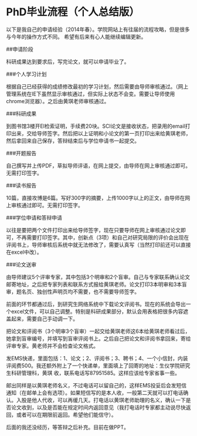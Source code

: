 PhD毕业流程（个人总结版）
========

以下是我自己的申请经验（2014年春）。学院网站上有往届的流程攻略，但是很多与今年的操作方式不同。
希望有后来有心人能继续编辑更新。


##申请阶段

科研成果达到要求后，写完论文，就可以申请毕业了。

###个人学习计划

根据自己已经获得的成绩修改最初的学习计划，然后需要由导师审核通过。（网上管理系统在IE下虽然显示审核通过，但实际上状态不会变。需要让导师使用chrome浏览器）。之后由黄琪老师审核通过。


###科研成果

到图书馆3楼开EI检索证明，手续费20块。SCI论文是接收状态，把录用的email打印出来，交给导师签字。然后把以上证明和小论文的第一页打印出来给黄琪老师，然后拿回来自己保存，答辩结束后与学位申请书一起提交。


###开题报告

自己撰写并上传PDF，草拟导师评语，在网上提交，由导师在网上审核通过即可。无需打印签字。


###读书报告

10篇，直接攻博是6篇。写好300字的摘要，上传1000字以上的正文，由导师在网上审核通过即可。无需打印签字。


###学位申请和答辩申请

以往是要把两个文件打印出来给导师签字，现在只要导师在网上审核通过论文即可，不再需要打印签字。其中，创新点（3项）和自己对研究局限的评价会出现在评阅书上，导师审核后系统中就无法修改了，需要认真写（当然打印前还可以直接在excel中改）。


###论文送审

由导师建议5个评审专家，其中包括3个明审和2个盲审。自己与专家联系确认论文邮寄地址，之后把专家列表和联系方式报给黄琪老师。论文打印3本明审和3本盲审，题名页、独创性声明页均不需要，也不需要导师签字。


前面的环节都通过后，到研究生网络系统中下载论文评阅书。现在的系统会导出一个excel文件，可以自己调整。特别是科研成果部分，默认会用表格把很多内容遮盖起来，需要自己手动调一下。


把论文和评阅书（3个明审3个盲审）一起交给黄琪老师这6本给黄琪老师看过后，她拿到盲审编号，并填写到盲审评阅书上。之后自己把论文和评阅书拿回来，寄给评审专家。黄老师并不会检查论文格式。


发EMS快递，里面包括：1、论文；2、评阅书；3、聘书；4、一个小信封，内装评阅费500。我还额外附上了一个快递单，里面填上了回寄的地址：生仪学院研究生科研管理科，黄琪 收，联系电话写87951585。这样应该给专家省事一些。


邮出同样是以黄琪老师名义，不过电话可以留自己的，这样EMS投妥后会发短信通知（在邮单上会有选项）。如果短信写的是本人收，一般第二天就可以打电话确认。入股是他人代收，可以再缓几天。打电话以黄琪老师助理的名义，确认一下是否论文收到，以及是否能在规定时间内返回意见（我打电话时专家都主动说尽快返回，或者可以在期限前返回。希望他们能信守）。



后面的我还没经历，等答辩之后补充。目前在做PPT。

